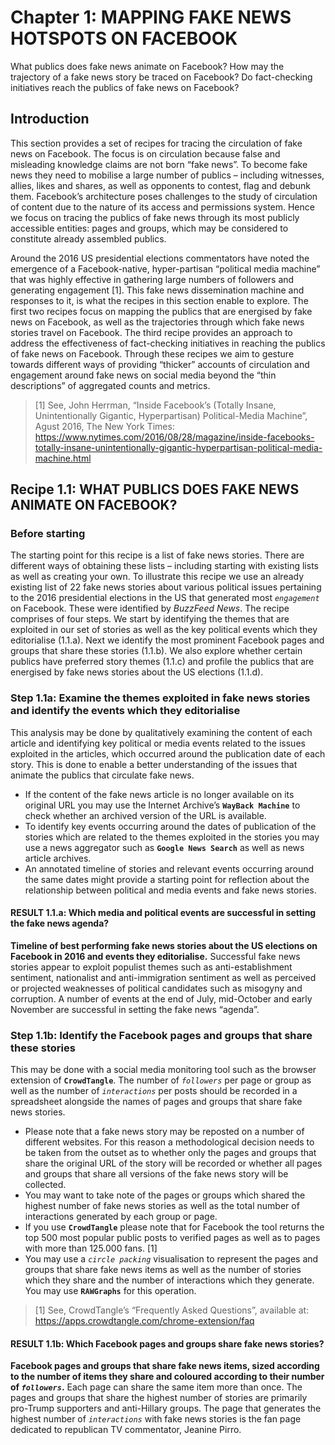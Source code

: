# Chapter 1: MAPPING FAKE NEWS HOTSPOTS ON FACEBOOK

What publics does fake news animate on Facebook?
How may the trajectory of a fake news story be traced on Facebook?
Do fact-checking initiatives reach the publics of fake news on Facebook?

## Introduction

This section provides a set of recipes for tracing the circulation of fake news on Facebook. The focus is on circulation because false and misleading knowledge claims are not born “fake news”. To become fake news they need to mobilise a large number of publics – including witnesses, allies, likes and shares, as well as opponents to contest, flag and debunk them. Facebook’s architecture poses challenges to the study of circulation of content due to the nature of its access and permissions system. Hence we focus on tracing the publics of fake news through its most publicly accessible entities: pages and groups, which may be considered to constitute already assembled publics. 

Around the 2016 US presidential elections commentators have noted the emergence of a Facebook-native, hyper-partisan “political media machine” that was highly effective in gathering large numbers of followers and generating engagement [1]. This fake news dissemination machine and responses to it, is what the recipes in this section enable to explore. The first two recipes focus on mapping the publics that are energised by fake news on Facebook, as well as the trajectories through which fake news stories travel on Facebook. The third recipe provides an approach to address the effectiveness of fact-checking initiatives in reaching the publics of fake news on Facebook. Through these recipes we aim to gesture towards different ways of providing “thicker” accounts of circulation and engagement around fake news on social media beyond the “thin descriptions” of aggregated counts and metrics.

> [1] See, John Herrman, “Inside Facebook’s (Totally Insane, Unintentionally Gigantic, Hyperpartisan) Political-Media Machine”, Agust 2016, The New York Times: https://www.nytimes.com/2016/08/28/magazine/inside-facebooks-totally-insane-unintentionally-gigantic-hyperpartisan-political-media-machine.html 

## Recipe 1.1: WHAT PUBLICS DOES FAKE NEWS ANIMATE ON FACEBOOK?

### Before starting
The starting point for this recipe is a list of fake news stories. There are different ways of obtaining these lists – including starting with existing lists as well as creating your own. To illustrate this recipe we use an already existing list of 22 fake news stories about various political issues pertaining to the 2016 presidential elections in the US that generated most *`engagement`* on Facebook. These were identified by *BuzzFeed News*.
The recipe comprises of four steps. We start by identifying the themes that are exploited in our set of stories as well as the key political events which they editorialise (1.1.a). Next we identify the most prominent Facebook pages and groups that share these stories (1.1.b). We also explore whether certain publics have preferred story themes (1.1.c) and profile the publics that are energised by fake news stories about the US elections (1.1.d).

### Step 1.1a: Examine the themes exploited in fake news stories and identify the events which they editorialise
This analysis may be done by qualitatively examining the content of each article and identifying key political or media events related to the issues exploited in the articles, which occurred around the publication date of each story. This is done to enable a better understanding of the issues that animate the publics that circulate fake news.

* If the content of the fake news article is no longer available on its original URL you may use the Internet Archive’s **`WayBack Machine`** to check whether an archived version of the URL is available.
* To identify key events occurring around the dates of publication of the stories which are related to the themes exploited in the stories you may use a news aggregator such as **`Google News Search`** as well as news article archives. 
* An annotated timeline of stories and relevant events occurring around the same dates might provide a starting point for reflection about the relationship between political and media events and fake news stories.

#### RESULT 1.1.a: Which media and political events are successful in setting the fake news agenda?

**Timeline of best performing fake news stories about the US elections on Facebook in 2016 and events they editorialise.** Successful fake news stories appear to exploit populist themes such as anti-establishment sentiment, nationalist and anti-immigration sentiment as well as perceived or projected weaknesses of political candidates such as misogyny and corruption. A number of events at the end of July, mid-October and early November are successful in setting the fake news “agenda”.

### Step 1.1b: Identify the Facebook pages and groups that share these stories
This may be done with a social media monitoring tool such as the browser extension of **`CrowdTangle`**. The number of *`followers`* per page or group as well as the number of *`interactions`* per posts should be recorded in a spreadsheet alongside the names of pages and groups that share fake news stories.
* Please note that a fake news story may be reposted on a number of different websites. For this reason a methodological decision needs to be taken from the outset as to whether only the pages and groups that share the original URL of the story will be recorded or whether all pages and groups that share all versions of the fake news story will be collected.
* You may want to take note of the pages or groups which shared the highest number of fake news stories as well as the total number of interactions generated by each group or page.
* If you use **`CrowdTangle`** please note that for Facebook the tool returns the top 500 most popular public posts to verified pages as well as to pages with more than 125.000 fans. [1]
* You may use a *`circle packing`* visualisation to represent the pages and groups that share fake news items as well as the number of stories which they share and the number of interactions which they generate. You may use **`RAWGraphs`** for this operation.

> [1] See, CrowdTangle’s “Frequently Asked Questions”, available at: https://apps.crowdtangle.com/chrome-extension/faq

#### RESULT 1.1b: Which Facebook pages and groups share fake news stories?

**Facebook pages and groups that share fake news items, sized according to the number of items they share and coloured according to their number of *`followers`*.** Each page can share the same item more than once. The pages and groups that share the highest number of stories are primarily pro-Trump supporters and anti-Hillary groups. The page that generates the highest number of *`interactions`* with fake news stories is the fan page dedicated to republican TV commentator, Jeanine Pirro.
